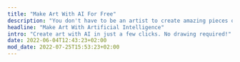 ```yaml
---
title: "Make Art With AI For Free"
description: "You don't have to be an artist to create amazing pieces of artwork. Thanks to AI, anyone can create beautiful works of art for free!"
headline: "Make Art With Artificial Intelligence"
intro: "Create art with AI in just a few clicks. No drawing required!"
date: 2022-06-04T12:43:23+02:00
mod_date: 2022-07-25T15:53:23+02:00
---
```

